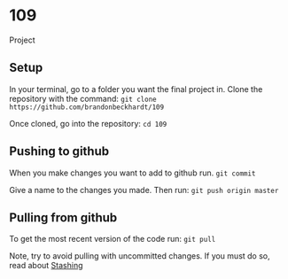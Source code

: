 # 109
Project

## Setup
In your terminal, go to a folder you want the final project in.  Clone the repository with the command:
`git clone https://github.com/brandonbeckhardt/109`

Once cloned, go into the repository:
`cd 109`

## Pushing to github
When you make changes you want to add to github run.
`git commit`

Give a name to the changes you made.  Then run:
`git push origin master`

## Pulling from github

To get the most recent version of the code run:
`git pull`

Note, try to avoid pulling with uncommitted changes.  If you must do so, read about [Stashing](https://git-scm.com/book/no-nb/v1/Git-Tools-Stashing)
